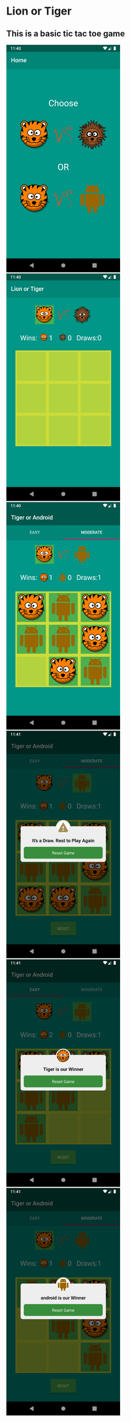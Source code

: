 # Lion or Tiger
## This is a basic tic tac toe game
<img src="screenshot/img1.png" width="300">   <img src="screenshot/img2.png" width="300">
<img src="screenshot/img3.png" width="300">   <img src="screenshot/img4.png" width="300">
<img src="screenshot/img5.png" width="300">   <img src="screenshot/img6.png" width="300">
